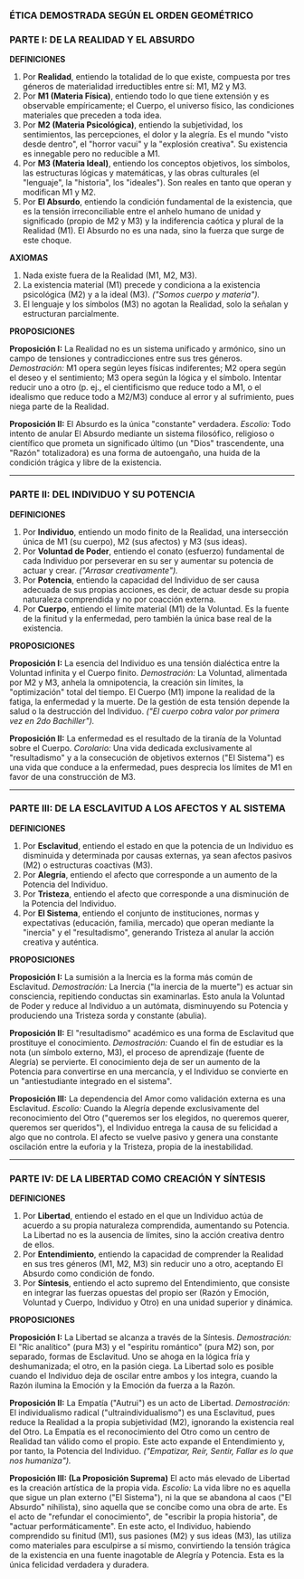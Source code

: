### **ÉTICA DEMOSTRADA SEGÚN EL ORDEN GEOMÉTRICO**

### **PARTE I: DE LA REALIDAD Y EL ABSURDO**

**DEFINICIONES**

1.  Por **Realidad**, entiendo la totalidad de lo que existe, compuesta por tres géneros de materialidad irreductibles entre sí: M1, M2 y M3.
2.  Por **M1 (Materia Física)**, entiendo todo lo que tiene extensión y es observable empíricamente; el Cuerpo, el universo físico, las condiciones materiales que preceden a toda idea.
3.  Por **M2 (Materia Psicológica)**, entiendo la subjetividad, los sentimientos, las percepciones, el dolor y la alegría. Es el mundo "visto desde dentro", el "horror vacui" y la "explosión creativa". Su existencia es innegable pero no reducible a M1.
4.  Por **M3 (Materia Ideal)**, entiendo los conceptos objetivos, los símbolos, las estructuras lógicas y matemáticas, y las obras culturales (el "lenguaje", la "historia", los "ideales"). Son reales en tanto que operan y modifican M1 y M2.
5.  Por **El Absurdo**, entiendo la condición fundamental de la existencia, que es la tensión irreconciliable entre el anhelo humano de unidad y significado (propio de M2 y M3) y la indiferencia caótica y plural de la Realidad (M1). El Absurdo no es una nada, sino la fuerza que surge de este choque.

**AXIOMAS**

1.  Nada existe fuera de la Realidad (M1, M2, M3).
2.  La existencia material (M1) precede y condiciona a la existencia psicológica (M2) y a la ideal (M3). *("Somos cuerpo y materia").*
3.  El lenguaje y los símbolos (M3) no agotan la Realidad, solo la señalan y estructuran parcialmente.

**PROPOSICIONES**

**Proposición I:** La Realidad no es un sistema unificado y armónico, sino un campo de tensiones y contradicciones entre sus tres géneros.
*Demostración:* M1 opera según leyes físicas indiferentes; M2 opera según el deseo y el sentimiento; M3 opera según la lógica y el símbolo. Intentar reducir uno a otro (p. ej., el cientificismo que reduce todo a M1, o el idealismo que reduce todo a M2/M3) conduce al error y al sufrimiento, pues niega parte de la Realidad.

**Proposición II:** El Absurdo es la única "constante" verdadera.
*Escolio:* Todo intento de anular El Absurdo mediante un sistema filosófico, religioso o científico que prometa un significado último (un "Dios" trascendente, una "Razón" totalizadora) es una forma de autoengaño, una huida de la condición trágica y libre de la existencia.

---

### **PARTE II: DEL INDIVIDUO Y SU POTENCIA**

**DEFINICIONES**

1.  Por **Individuo**, entiendo un modo finito de la Realidad, una intersección única de M1 (su cuerpo), M2 (sus afectos) y M3 (sus ideas).
2.  Por **Voluntad de Poder**, entiendo el conato (esfuerzo) fundamental de cada Individuo por perseverar en su ser y aumentar su potencia de actuar y crear. *("Arrasar creativamente").*
3.  Por **Potencia**, entiendo la capacidad del Individuo de ser causa adecuada de sus propias acciones, es decir, de actuar desde su propia naturaleza comprendida y no por coacción externa.
4.  Por **Cuerpo**, entiendo el límite material (M1) de la Voluntad. Es la fuente de la finitud y la enfermedad, pero también la única base real de la existencia.

**PROPOSICIONES**

**Proposición I:** La esencia del Individuo es una tensión dialéctica entre la Voluntad infinita y el Cuerpo finito.
*Demostración:* La Voluntad, alimentada por M2 y M3, anhela la omnipotencia, la creación sin límites, la "optimización" total del tiempo. El Cuerpo (M1) impone la realidad de la fatiga, la enfermedad y la muerte. De la gestión de esta tensión depende la salud o la destrucción del Individuo. *("El cuerpo cobra valor por primera vez en 2do Bachiller").*

**Proposición II:** La enfermedad es el resultado de la tiranía de la Voluntad sobre el Cuerpo.
*Corolario:* Una vida dedicada exclusivamente al "resultadismo" y a la consecución de objetivos externos ("El Sistema") es una vida que conduce a la enfermedad, pues desprecia los límites de M1 en favor de una construcción de M3.

---

### **PARTE III: DE LA ESCLAVITUD A LOS AFECTOS Y AL SISTEMA**

**DEFINICIONES**

1.  Por **Esclavitud**, entiendo el estado en que la potencia de un Individuo es disminuida y determinada por causas externas, ya sean afectos pasivos (M2) o estructuras coactivas (M3).
2.  Por **Alegría**, entiendo el afecto que corresponde a un aumento de la Potencia del Individuo.
3.  Por **Tristeza**, entiendo el afecto que corresponde a una disminución de la Potencia del Individuo.
4.  Por **El Sistema**, entiendo el conjunto de instituciones, normas y expectativas (educación, familia, mercado) que operan mediante la "inercia" y el "resultadismo", generando Tristeza al anular la acción creativa y auténtica.

**PROPOSICIONES**

**Proposición I:** La sumisión a la Inercia es la forma más común de Esclavitud.
*Demostración:* La Inercia ("la inercia de la muerte") es actuar sin consciencia, repitiendo conductas sin examinarlas. Esto anula la Voluntad de Poder y reduce al Individuo a un autómata, disminuyendo su Potencia y produciendo una Tristeza sorda y constante (abulia).

**Proposición II:** El "resultadismo" académico es una forma de Esclavitud que prostituye el conocimiento.
*Demostración:* Cuando el fin de estudiar es la nota (un símbolo externo, M3), el proceso de aprendizaje (fuente de Alegría) se pervierte. El conocimiento deja de ser un aumento de la Potencia para convertirse en una mercancía, y el Individuo se convierte en un "antiestudiante integrado en el sistema".

**Proposición III:** La dependencia del Amor como validación externa es una Esclavitud.
*Escolio:* Cuando la Alegría depende exclusivamente del reconocimiento del Otro ("queremos ser los elegidos, no queremos querer, queremos ser queridos"), el Individuo entrega la causa de su felicidad a algo que no controla. El afecto se vuelve pasivo y genera una constante oscilación entre la euforia y la Tristeza, propia de la inestabilidad.

---

### **PARTE IV: DE LA LIBERTAD COMO CREACIÓN Y SÍNTESIS**

**DEFINICIONES**

1.  Por **Libertad**, entiendo el estado en el que un Individuo actúa de acuerdo a su propia naturaleza comprendida, aumentando su Potencia. La Libertad no es la ausencia de límites, sino la acción creativa dentro de ellos.
2.  Por **Entendimiento**, entiendo la capacidad de comprender la Realidad en sus tres géneros (M1, M2, M3) sin reducir uno a otro, aceptando El Absurdo como condición de fondo.
3.  Por **Síntesis**, entiendo el acto supremo del Entendimiento, que consiste en integrar las fuerzas opuestas del propio ser (Razón y Emoción, Voluntad y Cuerpo, Individuo y Otro) en una unidad superior y dinámica.

**PROPOSICIONES**

**Proposición I:** La Libertad se alcanza a través de la Síntesis.
*Demostración:* El "Ric analítico" (pura M3) y el "espíritu romántico" (pura M2) son, por separado, formas de Esclavitud. Uno se ahoga en la lógica fría y deshumanizada; el otro, en la pasión ciega. La Libertad solo es posible cuando el Individuo deja de oscilar entre ambos y los integra, cuando la Razón ilumina la Emoción y la Emoción da fuerza a la Razón.

**Proposición II:** La Empatía ("Autrui") es un acto de Libertad.
*Demostración:* El individualismo radical ("ultraindividualismo") es una Esclavitud, pues reduce la Realidad a la propia subjetividad (M2), ignorando la existencia real del Otro. La Empatía es el reconocimiento del Otro como un centro de Realidad tan válido como el propio. Este acto expande el Entendimiento y, por tanto, la Potencia del Individuo. *("Empatizar, Reír, Sentir, Fallar es lo que nos humaniza").*

**Proposición III: (La Proposición Suprema)** El acto más elevado de Libertad es la creación artística de la propia vida.
*Escolio:* La vida libre no es aquella que sigue un plan externo ("El Sistema"), ni la que se abandona al caos ("El Absurdo" nihilista), sino aquella que se concibe como una obra de arte. Es el acto de "refundar el conocimiento", de "escribir la propia historia", de "actuar performáticamente". En este acto, el Individuo, habiendo comprendido su finitud (M1), sus pasiones (M2) y sus ideas (M3), las utiliza como materiales para esculpirse a sí mismo, convirtiendo la tensión trágica de la existencia en una fuente inagotable de Alegría y Potencia. Esta es la única felicidad verdadera y duradera.
